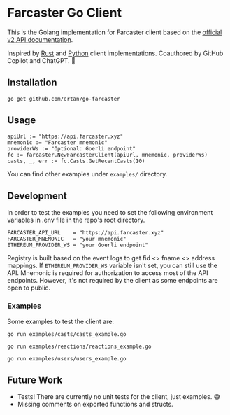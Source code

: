 # Farcaster Go Client
This is the Golang implementation for Farcaster client based on the [official v2 API documentation](https://farcasterxyz.notion.site/Merkle-v2-API-Documentation-c19a9494383a4ce0bd28db6d44d99ea8).

Inspired by [Rust](https://github.com/TheLDB/farcaster-rs) and [Python](https://github.com/a16z/farcaster-py) client implementations. Coauthored by GitHub Copilot and ChatGPT. 🙏

## Installation
```
go get github.com/ertan/go-farcaster
```

## Usage
```
apiUrl := "https://api.farcaster.xyz"
mnemonic := "Farcaster mnemonic"
providerWs := "Optional: Goerli endpoint"
fc := farcaster.NewFarcasterClient(apiUrl, mnemonic, providerWs)
casts, _, err := fc.Casts.GetRecentCasts(10)
```
You can find other examples under `examples/` directory.

## Development
In order to test the examples you need to set the following environment variables in .env file in the repo's root directory. 
```
FARCASTER_API_URL    = "https://api.farcaster.xyz"
FARCASTER_MNEMONIC   = "your mnemonic"
ETHEREUM_PROVIDER_WS = "your Goerli endpoint"
```
Registry is built based on the event logs to get fid <> fname <> address mappings. If `ETHEREUM_PROVIDER_WS` variable isn't set, you can still use the API. Mnemonic is required for authorization to access most of the API endpoints. However, it's not required by the client as some endpoints are open to public.

### Examples
Some examples to test the client are:
```
go run examples/casts/casts_example.go
```
```
go run examples/reactions/reactions_example.go
```
```
go run examples/users/users_example.go
```

## Future Work
- Tests! There are currently no unit tests for the client, just examples. 😅
- Missing comments on exported functions and structs. 
